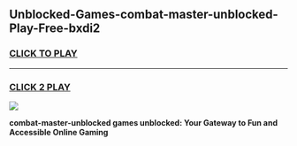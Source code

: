 
## Unblocked-Games-combat-master-unblocked-Play-Free-bxdi2
<h3>
<a href="https://premium76.site?title=combat-master-unblocked&ref=18A1">CLICK TO PLAY</a></h3>
<hr>

<h3>
<a href="https://premium76.site?title=combat-master-unblocked&ref=18A1">CLICK 2 PLAY</a>
  
</h3>

<a href="https://premium76.site?title=combat-master-unblocked&ref=18A1"><img src="https://clearcache.store/games.png"></a>


**combat-master-unblocked games unblocked: Your Gateway to Fun and Accessible Online Gaming**
